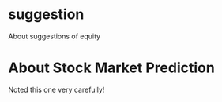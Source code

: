 # suggestion
About suggestions of equity

# About Stock Market Prediction
Noted this one very carefully!
